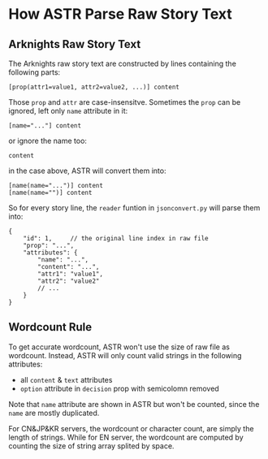 # How ASTR Parse Raw Story Text

## Arknights Raw Story Text

The Arknights raw story text are constructed by lines containing the following parts:

```
[prop(attr1=value1, attr2=value2, ...)] content
```

Those `prop` and `attr` are case-insensitve. Sometimes the `prop` can be ignored, left only `name` attribute in it:

```
[name="..."] content
```

or ignore the name too:

```
content
```

in the case above, ASTR will convert them into:

```
[name(name="...")] content
[name(name="")] content
```

So for every story line, the `reader` funtion in `jsonconvert.py` will parse them into:

```jsonc
{
    "id": 1,     // the original line index in raw file
    "prop": "...",
    "attributes": {
        "name": "...",  
        "content": "...",
        "attr1": "value1",
        "attr2": "value2"
        // ...
    }
}
```

## Wordcount Rule

To get accurate wordcount, ASTR won't use the size of raw file as wordcount. Instead, ASTR will only count valid strings in the following attributes:

- all `content` & `text` attributes
- `option` attribute in `decision` prop with semicolomn removed

Note that `name` attribute are shown in ASTR but won't be counted, since the `name` are mostly duplicated.

For CN&JP&KR servers, the wordcount or character count, are simply the length of strings. While for EN server, the wordcount are computed by counting the size of string array splited by space.
